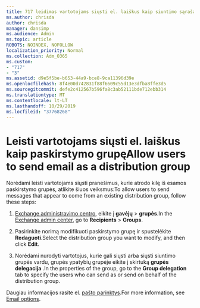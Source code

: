 ```yaml
---
title: 717 leidimas vartotojams siųsti el. laiškus kaip siuntimo sąrašą
ms.author: chrisda
author: chrisda
manager: dansimp
ms.audience: Admin
ms.topic: article
ROBOTS: NOINDEX, NOFOLLOW
localization_priority: Normal
ms.collection: Adm_O365
ms.custom:
- "717"
- "3"
ms.assetid: d9e5f5be-b653-44a9-bce8-9ca11396d39e
ms.openlocfilehash: 8f4e00d742831f88f6609c55d13e3dfba8ffe3d5
ms.sourcegitcommit: defe2c412567b596fa8c3ab52111bde712ebb314
ms.translationtype: MT
ms.contentlocale: lt-LT
ms.lasthandoff: 10/29/2019
ms.locfileid: "37768268"
---
```

# <a name="allow-users-to-send-email-as-a-distribution-group"></a><span data-ttu-id="c6aa9-102">Leisti vartotojams siųsti el. laiškus kaip paskirstymo grupę</span><span class="sxs-lookup"><span data-stu-id="c6aa9-102">Allow users to send email as a distribution group</span></span>

<span data-ttu-id="c6aa9-103">Norėdami leisti vartotojams siųsti pranešimus, kurie atrodo kilę iš esamos paskirstymo grupės, atlikite šiuos veiksmus:</span><span class="sxs-lookup"><span data-stu-id="c6aa9-103">To allow users to send messages that appear to come from an existing distribution group, follow these steps:</span></span>

1. <span data-ttu-id="c6aa9-104">[Exchange administravimo centro](https://outlook.office365.com/ecp/), eikite į **gavėjų** \> **grupės**.</span><span class="sxs-lookup"><span data-stu-id="c6aa9-104">In the [Exchange admin center](https://outlook.office365.com/ecp/), go to **Recipients** \> **Groups**.</span></span>

2. <span data-ttu-id="c6aa9-105">Pasirinkite norimą modifikuoti paskirstymo grupę ir spustelėkite **Redaguoti**.</span><span class="sxs-lookup"><span data-stu-id="c6aa9-105">Select the distribution group you want to modify, and then click **Edit**.</span></span>

3. <span data-ttu-id="c6aa9-106">Norėdami nurodyti vartotojus, kurie gali siųsti arba siųsti siuntimo grupės vardu, grupės ypatybių grupėje eikite į skirtuką **grupės delegacija** .</span><span class="sxs-lookup"><span data-stu-id="c6aa9-106">In the properties of the group, go to the **Group delegation** tab to specify the users who can send as or send on behalf of the distribution group.</span></span>

<span data-ttu-id="c6aa9-107">Daugiau informacijos rasite el. [pašto parinktys](https://technet.microsoft.com/library/bb124513.aspx#groupdelegation).</span><span class="sxs-lookup"><span data-stu-id="c6aa9-107">For more information, see [Email options](https://technet.microsoft.com/library/bb124513.aspx#groupdelegation).</span></span>
